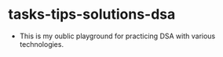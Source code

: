 # tasks-tips-solutions-dsa

- This is my oublic playground for practicing DSA with various technologies.
